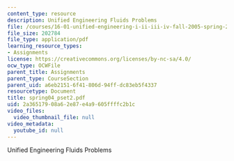 ```yaml
---
content_type: resource
description: Unified Engineering Fluids Problems
file: /courses/16-01-unified-engineering-i-ii-iii-iv-fall-2005-spring-2006/2a36517908a62e87e4a9605ffffc2b1c_spring04_pset2.pdf
file_size: 202784
file_type: application/pdf
learning_resource_types:
- Assignments
license: https://creativecommons.org/licenses/by-nc-sa/4.0/
ocw_type: OCWFile
parent_title: Assignments
parent_type: CourseSection
parent_uid: a6eb2151-6f41-806d-94ff-dc83eb5f4337
resourcetype: Document
title: spring04_pset2.pdf
uid: 2a365179-08a6-2e87-e4a9-605ffffc2b1c
video_files:
  video_thumbnail_file: null
video_metadata:
  youtube_id: null
---
```

Unified Engineering Fluids Problems